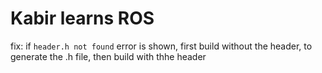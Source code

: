 # Kabir learns ROS

fix: if ```header.h not found``` error is shown, first build without the header, to generate the .h file, then build with thhe header
